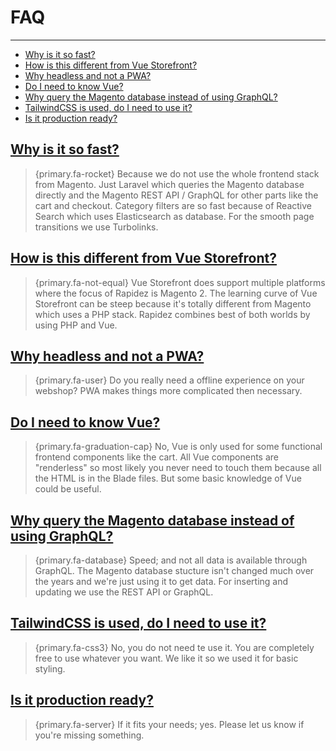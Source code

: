 # FAQ

---

- [Why is it so fast?](#speed)
- [How is this different from Vue Storefront?](#compare)
- [Why headless and not a PWA?](#headless)
- [Do I need to know Vue?](#vue)
- [Why query the Magento database instead of using GraphQL?](#query)
- [TailwindCSS is used, do I need to use it?](#tailwindcss)
- [Is it production ready?](#production)

<a name="speed"></a>
## [Why is it so fast?](#speed)

> {primary.fa-rocket} Because we do not use the whole frontend stack from Magento. Just Laravel which queries the Magento database directly and the Magento REST API / GraphQL for other parts like the cart and checkout. Category filters are so fast because of Reactive Search which uses Elasticsearch as database. For the smooth page transitions we use Turbolinks.

<a name="compare"></a>
## [How is this different from Vue Storefront?](#compare)

> {primary.fa-not-equal} Vue Storefront does support multiple platforms where the focus of Rapidez is Magento 2. The learning curve of Vue Storefront can be steep because it's totally different from Magento which uses a PHP stack. Rapidez combines best of both worlds by using PHP and Vue.

<a name="headless"></a>
## [Why headless and not a PWA?](#headless)

> {primary.fa-user} Do you really need a offline experience on your webshop? PWA makes things more complicated then necessary.

<a name="vue"></a>
## [Do I need to know Vue?](#vue)

> {primary.fa-graduation-cap} No, Vue is only used for some functional frontend components like the cart. All Vue components are "renderless" so most likely you never need to touch them because all the HTML is in the Blade files. But some basic knowledge of Vue could be useful.

<a name="query"></a>
## [Why query the Magento database instead of using GraphQL?](#query)

> {primary.fa-database} Speed; and not all data is available through GraphQL. The Magento database stucture isn't changed much over the years and we're just using it to get data. For inserting and updating we use the REST API or GraphQL.

<a name="tailwindcss"></a>
## [TailwindCSS is used, do I need to use it?](#tailwindcss)

> {primary.fa-css3} No, you do not need te use it. You are completely free to use whatever you want. We like it so we used it for basic styling.

<a name="production"></a>
## [Is it production ready?](#production)

> {primary.fa-server} If it fits your needs; yes. Please let us know if you're missing something.

